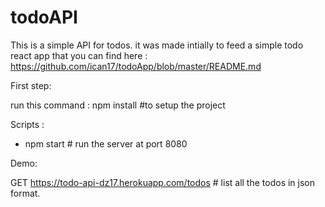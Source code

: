 # todoAPI
This is a simple API for todos. it was made intially to feed a simple todo react app that you can find here : https://github.com/ican17/todoApp/blob/master/README.md

First step:

run this command : npm install #to setup the project

Scripts :
  - npm start # run the server at port 8080

Demo: 

GET https://todo-api-dz17.herokuapp.com/todos # list all the todos in json format.
